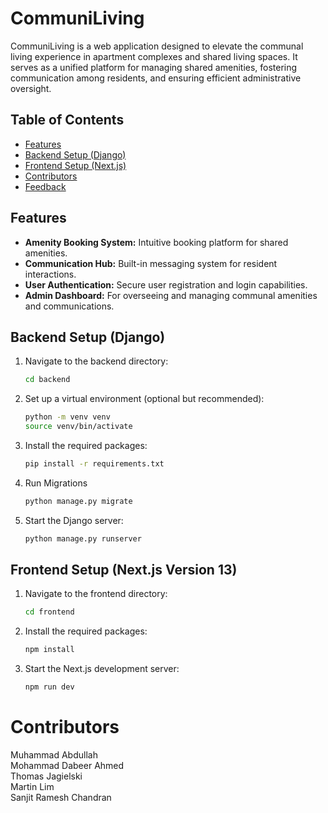 # CommuniLiving

CommuniLiving is a web application designed to elevate the communal living experience in apartment complexes and shared living spaces. It serves as a unified platform for managing shared amenities, fostering communication among residents, and ensuring efficient administrative oversight.

## Table of Contents

- [Features](#features)
- [Backend Setup (Django)](#backend-setup-django)
- [Frontend Setup (Next.js)](#frontend-setup-nextjs)
- [Contributors](#contributors)
- [Feedback](#feedback)

## Features

- **Amenity Booking System:** Intuitive booking platform for shared amenities.
- **Communication Hub:** Built-in messaging system for resident interactions.
- **User Authentication:** Secure user registration and login capabilities.
- **Admin Dashboard:** For overseeing and managing communal amenities and communications.

## Backend Setup (Django)

1. Navigate to the backend directory:
   ```bash
   cd backend
3. Set up a virtual environment (optional but recommended):
   ```bash
   python -m venv venv
   source venv/bin/activate
4. Install the required packages:
   ```bash
   pip install -r requirements.txt
6. Run Migrations
   ```bash
   python manage.py migrate
8. Start the Django server:
   ```bash
   python manage.py runserver

## Frontend Setup (Next.js Version 13)

1. Navigate to the frontend directory:
   ```bash
   cd frontend
2. Install the required packages:
   ```bash
   npm install
3. Start the Next.js development server:
   ```bash
   npm run dev


# Contributors
Muhammad Abdullah  
Mohammad Dabeer Ahmed  
Thomas Jagielski  
Martin Lim  
Sanjit Ramesh Chandran  

